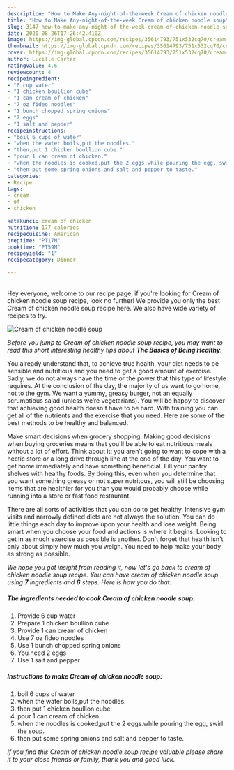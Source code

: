 ```yaml
---
description: "How to Make Any-night-of-the-week Cream of chicken noodle soup"
title: "How to Make Any-night-of-the-week Cream of chicken noodle soup"
slug: 3147-how-to-make-any-night-of-the-week-cream-of-chicken-noodle-soup
date: 2020-08-26T17:26:42.410Z
image: https://img-global.cpcdn.com/recipes/35614793/751x532cq70/cream-of-chicken-noodle-soup-recipe-main-photo.jpg
thumbnail: https://img-global.cpcdn.com/recipes/35614793/751x532cq70/cream-of-chicken-noodle-soup-recipe-main-photo.jpg
cover: https://img-global.cpcdn.com/recipes/35614793/751x532cq70/cream-of-chicken-noodle-soup-recipe-main-photo.jpg
author: Lucille Carter
ratingvalue: 4.6
reviewcount: 4
recipeingredient:
- "6 cup water"
- "1 chicken boullion cube"
- "1 can cream of chicken"
- "7 oz fideo noodles"
- "1 bunch chopped spring onions"
- "2 eggs"
- "1 salt and pepper"
recipeinstructions:
- "boil 6 cups of water"
- "when the water boils,put the noodles."
- "then,put 1 chicken boullion cube."
- "pour 1 can cream of chicken."
- "when the noodles is cooked,put the 2 eggs.while pouring the egg, swirl the soup."
- "then put some spring onions and salt and pepper to taste."
categories:
- Recipe
tags:
- cream
- of
- chicken

katakunci: cream of chicken 
nutrition: 177 calories
recipecuisine: American
preptime: "PT17M"
cooktime: "PT59M"
recipeyield: "1"
recipecategory: Dinner

---
```

<br>
Hey everyone, welcome to our recipe page, if you're looking for Cream of chicken noodle soup recipe, look no further! We provide you only the best Cream of chicken noodle soup recipe here. We also have wide variety of recipes to try.
<br>


![Cream of chicken noodle soup](https://img-global.cpcdn.com/recipes/35614793/751x532cq70/cream-of-chicken-noodle-soup-recipe-main-photo.jpg)

<i>Before you jump to Cream of chicken noodle soup recipe, you may want to read this short interesting healthy tips about <strong>The Basics of Being Healthy</strong>.</i>

You already understand that, to achieve true health, your diet needs to be sensible and nutritious and you need to get a good amount of exercise. Sadly, we do not always have the time or the power that this type of lifestyle requires. At the conclusion of the day, the majority of us want to go home, not to the gym. We want a yummy, greasy burger, not an equally scrumptious salad (unless we’re vegetarians). You will be happy to discover that achieving good health doesn't have to be hard. With training you can get all of the nutrients and the exercise that you need. Here are some of the best methods to be healthy and balanced.

Make smart decisions when grocery shopping. Making good decisions when buying groceries means that you'll be able to eat nutritious meals without a lot of effort. Think about it: you aren’t going to want to cope with a hectic store or a long drive through line at the end of the day. You want to get home immediately and have something beneficial. Fill your pantry shelves with healthy foods. By doing this, even when you determine that you want something greasy or not super nutritous, you will still be choosing items that are healthier for you than you would probably choose while running into a store or fast food restaurant.

There are all sorts of activities that you can do to get healthy. Intensive gym visits and narrowly defined diets are not always the solution. You can do little things each day to improve upon your health and lose weight. Being smart when you choose your food and actions is where it begins. Looking to get in as much exercise as possible is another. Don't forget that health isn't only about simply how much you weigh. You need to help make your body as strong as possible. 


<i>We hope you got insight from reading it, now let's go back to cream of chicken noodle soup recipe. You can have cream of chicken noodle soup using <strong>7</strong> ingredients and <strong>6</strong> steps. Here is how you do that.
</i>

##### The ingredients needed to cook Cream of chicken noodle soup:

1. Provide 6 cup water
1. Prepare 1 chicken boullion cube
1. Provide 1 can cream of chicken
1. Use 7 oz fideo noodles
1. Use 1 bunch chopped spring onions
1. You need 2 eggs
1. Use 1 salt and pepper


##### Instructions to make Cream of chicken noodle soup:

1. boil 6 cups of water
1. when the water boils,put the noodles.
1. then,put 1 chicken boullion cube.
1. pour 1 can cream of chicken.
1. when the noodles is cooked,put the 2 eggs.while pouring the egg, swirl the soup.
1. then put some spring onions and salt and pepper to taste.


<i>If you find this Cream of chicken noodle soup recipe valuable please share it to your close friends or family, thank you and good luck.</i>
